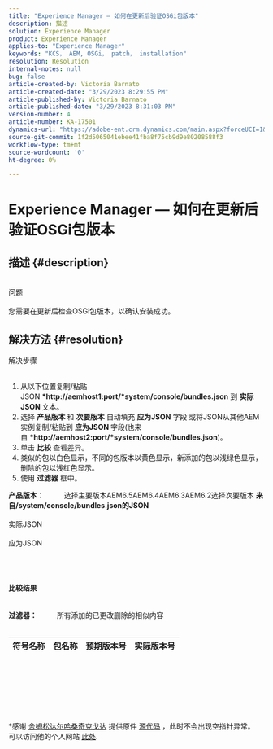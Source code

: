 ```yaml
---
title: "Experience Manager — 如何在更新后验证OSGi包版本"
description: 描述
solution: Experience Manager
product: Experience Manager
applies-to: "Experience Manager"
keywords: "KCS， AEM, OSGi， patch， installation"
resolution: Resolution
internal-notes: null
bug: false
article-created-by: Victoria Barnato
article-created-date: "3/29/2023 8:29:55 PM"
article-published-by: Victoria Barnato
article-published-date: "3/29/2023 8:31:03 PM"
version-number: 4
article-number: KA-17501
dynamics-url: "https://adobe-ent.crm.dynamics.com/main.aspx?forceUCI=1&pagetype=entityrecord&etn=knowledgearticle&id=289ee872-70ce-ed11-b597-6045bd006268"
source-git-commit: 1f2d5065041ebee41fba8f75cb9d9e80208588f3
workflow-type: tm+mt
source-wordcount: '0'
ht-degree: 0%

---
```


# Experience Manager — 如何在更新后验证OSGi包版本

## 描述 {#description}

<br>问题<br><br>
您需要在更新后检查OSGi包版本，以确认安装成功。


## 解决方法 {#resolution}

解决步骤<br><br>
1. 从以下位置复制/粘贴JSON <b>*http://aemhost1:port/*system/console/bundles.json</b> 到 <b>实际JSON </b>文本。
2. 选择 <b>产品版本 </b>和 <b>次要版本</b> 自动填充 <b>应为JSON</b> 字段<b> </b>或将JSON从其他AEM实例复制/粘贴到 <b>应为JSON </b>字段(也来自 <b>*http://aemhost2:port/*system/console/bundles.json</b>)。
3. 单击 <b>比较</b> 查看差异。
4. 类似的包以白色显示，不同的包版本以黄色显示，新添加的包以浅绿色显示，删除的包以浅红色显示。
5. 使用 <b>过滤器</b> 框中。

<b>产品版本：</b>          选择主要版本AEM6.5AEM6.4AEM6.3AEM6.2选择次要版本
<b>来自/system/console/bundles.json的JSON</b><br><br>实际JSON <br><br>应为JSON <br>
<br> <br><br><br><b>比较结果</b><br><br> <br><b>过滤器：</b>          所有添加的已更改删除的相似内容     <br><br>

| 符号名称 | 包名称 | 预期版本号 | 实际版本号 |
| --- | --- | --- | --- |

<br><br><br><br> <br><br>




\*感谢 [舍姆松达尔哈桑奇克戈达](https://www.linkedin.com/in/sham-sundar-hassan-chikkegowda-6b03a517) 提供原件 [源代码](https://github.com/Schikkeg/schikkeg.github.io/blob/master/tools/coi.html) ，此时不会出现空指针异常。  可以访问他的个人网站 [此处](https://www.aemstuff.com/).
